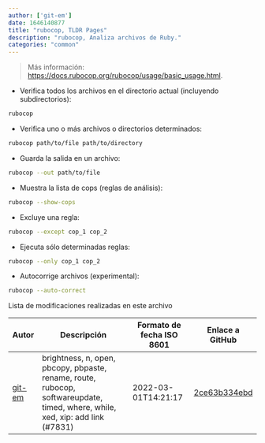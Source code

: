 ```yaml
---
author: ['git-em']
date: 1646140877
title: "rubocop, TLDR Pages"
description: "rubocop, Analiza archivos de Ruby."
categories: "common"
---
```

> Más información: <https://docs.rubocop.org/rubocop/usage/basic_usage.html>.

- Verifica todos los archivos en el directorio actual (incluyendo subdirectorios):

```bash
rubocop
```

- Verifica uno o más archivos o directorios determinados:

```bash
rubocop path/to/file path/to/directory
```

- Guarda la salida en un archivo:

```bash
rubocop --out path/to/file
```

- Muestra la lista de cops (reglas de análisis):

```bash
rubocop --show-cops
```

- Excluye una regla:

```bash
rubocop --except cop_1 cop_2
```

- Ejecuta sólo determinadas reglas:

```bash
rubocop --only cop_1 cop_2
```

- Autocorrige archivos (experimental):

```bash
rubocop --auto-correct
```
Lista de modificaciones realizadas en este archivo


Autor | Descripción | Formato de fecha ISO 8601 | Enlace a GitHub
------|-----|-----|-----
[git-em](mailto:56173216+git-em@users.noreply.github.com) | brightness, n, open, pbcopy, pbpaste, rename, route, rubocop, softwareupdate, timed, where, while, xed, xip: add link (#7831) | 2022-03-01T14:21:17 | [2ce63b334ebd](https://github.com/tldr-pages/tldr/commit/2ce63b334ebd26bb9e46be904fcc19884974e397)

